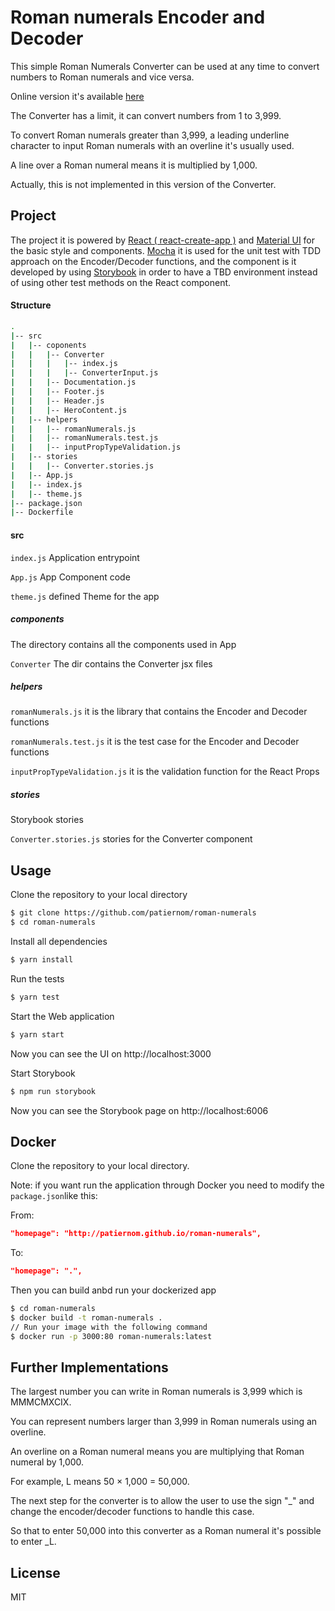 # Roman numerals Encoder and Decoder
This simple Roman Numerals Converter can be used at any time to convert numbers to Roman numerals and vice versa.

Online version it's available [here](http://patiernom.github.io/roman-numerals)

The Converter has a limit, it can convert numbers from 1 to 3,999.

To convert Roman numerals greater than 3,999, a leading underline character to input Roman numerals with an overline it's usually used. 

A line over a Roman numeral means it is multiplied by 1,000.

Actually, this is not implemented in this version of the Converter.

## Project
The project it is powered by [React ( react-create-app )](https://reactjs.org/docs/create-a-new-react-app.html) and [Material UI](https://material-ui.com/) for the basic style and components.
[Mocha](https://mochajs.org/) it is used for the unit test with TDD approach on the Encoder/Decoder functions, and the component is it developed by using [Storybook](https://storybook.js.org/) in order to have a TBD environment instead of using other test methods on the React component.     

#### Structure
```bash
.
|-- src
|   |-- coponents
|   |   |-- Converter
|   |   |   |-- index.js
|   |   |   |-- ConverterInput.js
|   |   |-- Documentation.js 
|   |   |-- Footer.js
|   |   |-- Header.js
|   |   |-- HeroContent.js
|   |-- helpers
|   |   |-- romanNumerals.js
|   |   |-- romanNumerals.test.js
|   |   |-- inputPropTypeValidation.js
|   |-- stories
|   |   |-- Converter.stories.js
|   |-- App.js
|   |-- index.js
|   |-- theme.js
|-- package.json
|-- Dockerfile
```

#### src
`index.js` Application entrypoint

`App.js` App Component code

`theme.js` defined Theme for the app

##### components
The directory contains all the components used in App

`Converter` The dir contains the Converter jsx files 

##### helpers
`romanNumerals.js` it is the library that contains the Encoder and Decoder functions

`romanNumerals.test.js` it is the test case for the Encoder and Decoder functions

`inputPropTypeValidation.js` it is the validation function for the React Props

##### stories
Storybook stories

`Converter.stories.js` stories for the Converter component

## Usage

Clone the repository to your local directory
```bash
$ git clone https://github.com/patiernom/roman-numerals
$ cd roman-numerals
```

Install all dependencies
```bash
$ yarn install
```

Run the tests
```bash
$ yarn test
```

Start the Web application 
```bash
$ yarn start
```
Now you can see the UI on http://localhost:3000

Start Storybook 
```bash
$ npm run storybook
```
Now you can see the Storybook page on http://localhost:6006

## Docker

Clone the repository to your local directory.

Note: if you want run the application through Docker you need to modify the `package.json`like this:

From:
```json 
"homepage": "http://patiernom.github.io/roman-numerals",
```
To:
```json 
"homepage": ".",
```

Then you can build anbd run your dockerized app
```bash
$ cd roman-numerals
$ docker build -t roman-numerals .
// Run your image with the following command 
$ docker run -p 3000:80 roman-numerals:latest
```

## Further Implementations
The largest number you can write in Roman numerals is 3,999 which is MMMCMXCIX. 

You can represent numbers larger than 3,999 in Roman numerals using an overline.

An overline on a Roman numeral means you are multiplying that Roman numeral by 1,000.

For example, L means 50 × 1,000 = 50,000. 

The next step for the converter is to allow the user to use the sign "_" and change the encoder/decoder functions to handle this case. 

So that to enter 50,000 into this converter as a Roman numeral it's possible to enter  _L.

## License
MIT
